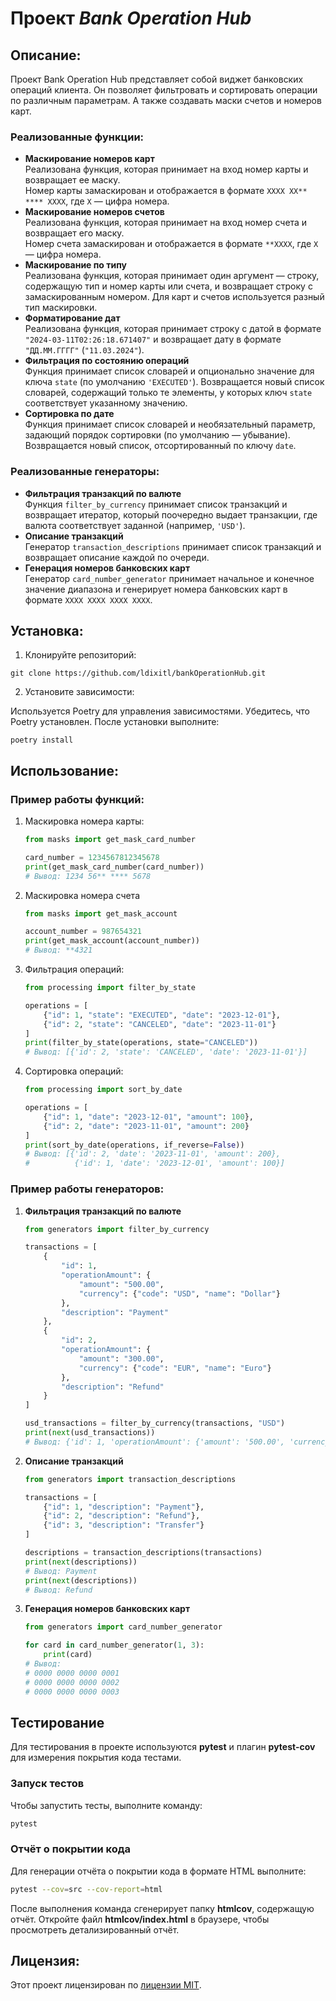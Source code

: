 # Проект *Bank Operation Hub*

## Описание:

Проект Bank Operation Hub представляет собой виджет банковских операций клиента. 
Он позволяет фильтровать и сортировать операции по различным параметрам. 
А также создавать маски счетов и номеров карт.

### Реализованные функции:
- **Маскирование номеров карт**  
  Реализована функция, которая принимает на вход номер карты и возвращает ее маску.  
  Номер карты замаскирован и отображается в формате `XXXX XX** **** XXXX`, где `X` — цифра номера.
- **Маскирование номеров счетов**  
  Реализована функция, которая принимает на вход номер счета и возвращает его маску.  
  Номер счета замаскирован и отображается в формате `**XXXX`, где `X` — цифра номера.
- **Маскирование по типу**  
  Реализована функция, которая принимает один аргумент — строку, содержащую тип и номер карты или счета, и возвращает 
строку с замаскированным номером. Для карт и счетов используется разный тип маскировки.
- **Форматирование дат**  
  Реализована функция, которая принимает строку с датой в формате `"2024-03-11T02:26:18.671407"` и возвращает дату 
в формате `"ДД.ММ.ГГГГ"` (`"11.03.2024"`).
- **Фильтрация по состоянию операций**  
  Функция принимает список словарей и опционально значение для ключа `state` (по умолчанию `'EXECUTED'`). 
Возвращается новый список словарей, содержащий только те элементы, у которых ключ `state` соответствует указанному 
значению.
- **Сортировка по дате**  
  Функция принимает список словарей и необязательный параметр, задающий порядок сортировки (по умолчанию — убывание). 
Возвращается новый список, отсортированный по ключу `date`.

### Реализованные генераторы:
- **Фильтрация транзакций по валюте**  
  Функция `filter_by_currency` принимает список транзакций и возвращает итератор, который поочередно выдает 
транзакции, где валюта соответствует заданной (например, `'USD'`).
- **Описание транзакций**  
  Генератор `transaction_descriptions` принимает список транзакций и возвращает описание каждой по очереди. 
- **Генерация номеров банковских карт**  
  Генератор `card_number_generator` принимает начальное и конечное значение диапазона и генерирует номера 
банковских карт в формате `XXXX XXXX XXXX XXXX`.  

## Установка:

1. Клонируйте репозиторий:
```
git clone https://github.com/ldixitl/bankOperationHub.git
```
2. Установите зависимости:

Используется Poetry для управления зависимостями. Убедитесь, что Poetry установлен.
После установки выполните:
```
poetry install
```

## Использование:
### Пример работы функций:
1. Маскировка номера карты:
   ```python
   from masks import get_mask_card_number

   card_number = 1234567812345678
   print(get_mask_card_number(card_number))
   # Вывод: 1234 56** **** 5678
   ```

2. Маскировка номера счета
   ```python
   from masks import get_mask_account

   account_number = 987654321
   print(get_mask_account(account_number))
   # Вывод: **4321
   ```

3. Фильтрация операций:
   ```python
   from processing import filter_by_state

   operations = [
       {"id": 1, "state": "EXECUTED", "date": "2023-12-01"},
       {"id": 2, "state": "CANCELED", "date": "2023-11-01"}
   ]
   print(filter_by_state(operations, state="CANCELED"))
   # Вывод: [{'id': 2, 'state': 'CANCELED', 'date': '2023-11-01'}]
   ```

4. Сортировка операций:
   ```python
   from processing import sort_by_date

   operations = [
       {"id": 1, "date": "2023-12-01", "amount": 100},
       {"id": 2, "date": "2023-11-01", "amount": 200}
   ]
   print(sort_by_date(operations, if_reverse=False))
   # Вывод: [{'id': 2, 'date': '2023-11-01', 'amount': 200},
   #          {'id': 1, 'date': '2023-12-01', 'amount': 100}]
   ```

### Пример работы генераторов:

1. **Фильтрация транзакций по валюте**  
   ```python
   from generators import filter_by_currency

   transactions = [
       {
           "id": 1,
           "operationAmount": {
               "amount": "500.00",
               "currency": {"code": "USD", "name": "Dollar"}
           },
           "description": "Payment"
       },
       {
           "id": 2,
           "operationAmount": {
               "amount": "300.00",
               "currency": {"code": "EUR", "name": "Euro"}
           },
           "description": "Refund"
       }
   ]

   usd_transactions = filter_by_currency(transactions, "USD")
   print(next(usd_transactions))
   # Вывод: {'id': 1, 'operationAmount': {'amount': '500.00', 'currency': {'code': 'USD', 'name': 'Dollar'}}, 'description': 'Payment'}
   ```

2. **Описание транзакций**  
   ```python
   from generators import transaction_descriptions

   transactions = [
       {"id": 1, "description": "Payment"},
       {"id": 2, "description": "Refund"},
       {"id": 3, "description": "Transfer"}
   ]

   descriptions = transaction_descriptions(transactions)
   print(next(descriptions))
   # Вывод: Payment
   print(next(descriptions))
   # Вывод: Refund
   ```

3. **Генерация номеров банковских карт**  
   ```python
   from generators import card_number_generator

   for card in card_number_generator(1, 3):
       print(card)
   # Вывод:
   # 0000 0000 0000 0001
   # 0000 0000 0000 0002
   # 0000 0000 0000 0003
   ```
   
## Тестирование

Для тестирования в проекте используются **pytest** и плагин **pytest-cov** для измерения покрытия кода тестами.

### Запуск тестов
Чтобы запустить тесты, выполните команду:
```bash
pytest
```

### Отчёт о покрытии кода
Для генерации отчёта о покрытии кода в формате HTML выполните:

```bash
pytest --cov=src --cov-report=html
```
После выполнения команда сгенерирует папку **htmlcov**, содержащую отчёт. 
Откройте файл **htmlcov/index.html** в браузере, чтобы просмотреть детализированный отчёт.

## Лицензия:

Этот проект лицензирован по [лицензии MIT](LICENSE).
